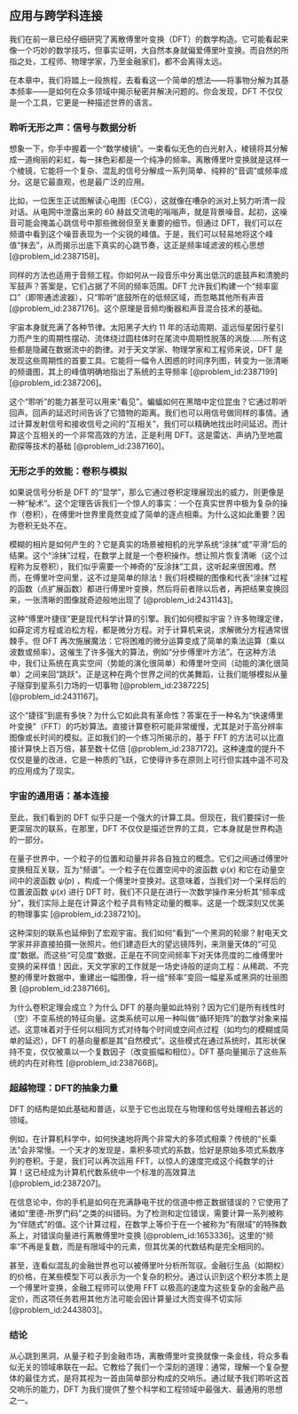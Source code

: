 ## 应用与跨学科连接

我们在前一章已经仔细研究了离散傅里叶变换（DFT）的数学构造。它可能看起来像一个巧妙的数学技巧，但事实证明，大自然本身就偏爱傅里叶变换。而自然的所指之处，工程师、物理学家，乃至金融家们，都不会离得太远。

在本章中，我们将踏上一段旅程，去看看这一个简单的想法——将事物分解为其基本频率——是如何在众多领域中揭示秘密并解决问题的。你会发现，DFT 不仅仅是一个工具，它更是一种描述世界的语言。

### 聆听无形之声：信号与数据分析

想象一下，你手中握着一个“数学棱镜”。一束看似无色的白光射入，棱镜将其分解成一道绚丽的彩虹，每一抹色彩都是一个纯净的频率。离散傅里叶变换就是这样一个棱镜，它能将一个复杂、混乱的信号分解成一系列简单、纯粹的“音调”或频率成分。这是它最直观，也是最广泛的应用。

比如，一位医生正试图解读心电图（ECG），这就像在嘈杂的派对上努力听清一段对话。从电网中泄露出来的 $60$ 赫兹交流电的嗡嗡声，就是背景噪音。起初，这噪音可能会掩盖心跳信号中那些微弱但至关重要的细节。但通过 DFT，我们可以在频谱中看到这个噪音表现为一个尖锐的峰值。于是，我们可以轻易地将这个峰值“抹去”，从而揭示出底下真实的心跳节奏，这正是频率域滤波的核心思想 [@problem_id:2387158]。

同样的方法也适用于音频工程。你如何从一段音乐中分离出低沉的底鼓声和清脆的军鼓声？答案是，它们占据了不同的频率范围。DFT 允许我们构建一个“频率窗口”（即带通滤波器），只“聆听”底鼓所在的低频区域，而忽略其他所有声音 [@problem_id:2387176]。这个原理是音频均衡器和声音混合技术的基础。

宇宙本身就充满了各种节律。太阳黑子大约 $11$ 年的活动周期、遥远恒星因行星引力而产生的周期性摆动、流体绕过圆柱体时在尾流中周期性脱落的涡旋……所有这些都是隐藏在数据流中的韵律。对于天文学家、物理学家和工程师来说，DFT 是发现这些周期性的首要工具。它能将一幅令人困惑的时间序列图，转变为一张清晰的频谱图，其上的峰值明确地指出了系统的主导频率 [@problem_id:2387199] [@problem_id:2387206]。

这个“聆听”的能力甚至可以用来“看见”。蝙蝠如何在黑暗中定位昆虫？它通过聆听回声。回声的延迟时间告诉了它猎物的距离。我们也可以用信号做同样的事情。通过计算发射信号和接收信号之间的“互相关”，我们可以精确地找出时间延迟。而计算这个互相关的一个非常高效的方法，正是利用 DFT。这是雷达、声纳乃至地震勘探等技术的基础 [@problem_id:2387160]。

### 无形之手的效能：卷积与模拟

如果说信号分析是 DFT 的“显学”，那么它通过卷积定理展现出的威力，则更像是一种“秘术”。这个定理告诉我们一个惊人的事实：一个在真实世界中极为复杂的操作（卷积），在傅里叶世界里竟然变成了简单的逐点相乘。为什么这如此重要？因为卷积无处不在。

模糊的相片是如何产生的？它是真实的场景被相机的光学系统“涂抹”或“平滑”后的结果。这个“涂抹”过程，在数学上就是一个卷积操作。想让照片恢复清晰（这个过程称为反卷积），我们似乎需要一个神奇的“反涂抹”工具，这听起来很困难。然而，在傅里叶空间里，这不过是简单的除法！我们将模糊的图像和代表“涂抹”过程的函数（点扩展函数）都进行傅里叶变换，然后将前者除以后者，再把结果变换回来，一张清晰的图像就奇迹般地出现了 [@problem_id:2431143]。

这种“傅里叶捷径”更是现代科学计算的引擎。我们如何模拟宇宙？许多物理定律，如薛定谔方程或泊松方程，都是微分方程。对于计算机来说，求解微分方程通常很棘手。但 DFT 再次施展魔法：它将困难的微分运算变成了简单的乘法运算（乘以波数或频率）。这催生了许多强大的算法，例如“分步傅里叶方法”。在这种方法中，我们让系统在真实空间（势能的演化很简单）和傅里叶空间（动能的演化很简单）之间来回“跳跃”。正是这种在两个世界之间的优美舞蹈，让我们能够模拟从量子隧穿到星系引力场的一切事物 [@problem_id:2387225] [@problem_id:2431167]。

这个“捷径”到底有多快？为什么它如此具有革命性？答案在于一种名为“快速傅里叶变换”（FFT）的巧妙算法。直接计算卷积可能非常缓慢，尤其是对于高分辨率图像或长时间的模拟。正如我们的一个练习所揭示的，基于 FFT 的方法可以比直接计算快上百万倍，甚至数十亿倍 [@problem_id:2387172]。这种速度的提升不仅仅是量的改进，它是一种质的飞跃，它使得许多在原则上可行但实践中遥不可及的应用成为了现实。

### 宇宙的通用语：基本连接

至此，我们看到的 DFT 似乎只是一个强大的计算工具。但现在，我们要探讨一些更深层次的联系，在那里，DFT 不仅仅是描述世界的工具，它本身就是世界构造的一部分。

在量子世界中，一个粒子的位置和动量并非各自独立的概念。它们之间通过傅里叶变换相互关联，互为“频谱”。一个粒子在位置空间中的波函数 $\psi(x)$ 和它在动量空间中的波函数 $\tilde{\psi}(p)$ ，构成一个傅里叶变换对。这意味着，当我们对一个采样后的位置波函数 $\psi(x)$ 进行 DFT 时，我们不只是在进行一次数学操作来分析其“频率成分”，我们实际上是在计算这个粒子具有特定动量的概率。这是一个既深刻又优美的物理事实 [@problem_id:2387210]。

这种深刻的联系也延伸到了宏观宇宙。我们如何“看到”一个黑洞的轮廓？射电天文学家并非直接拍摄一张照片。他们建造巨大的望远镜阵列，来测量天体的“可见度”数据。而这些“可见度”数据，正是在不同空间频率下对天体亮度的二维傅里叶变换的采样值！因此，天文学家的工作就是一场史诗般的逆向工程：从稀疏、不完整的傅里叶数据中，重建出一幅图像，将一组“频率”变回一幅星系或黑洞的壮丽图景 [@problem_id:2387166]。

为什么卷积定理会成立？为什么 DFT 的基向量如此特别？因为它们是所有线性时（空）不变系统的特征向量。这类系统可以用一种叫做“循环矩阵”的数学对象来描述。这意味着对于任何以相同方式对待每个时间或空间点过程（如均匀的模糊或简单的延迟），DFT 的基向量都是其“自然模式”。这些模式在通过系统时，其形状保持不变，仅仅被乘以一个复数因子（改变振幅和相位）。DFT 基向量揭示了这些系统的内在对称性 [@problem_id:2387668]。

### 超越物理：DFT的抽象力量

DFT 的结构是如此基础和普适，以至于它也出现在与物理和信号处理相去甚远的领域。

例如，在计算机科学中，如何快速地将两个非常大的多项式相乘？传统的“长乘法”会非常慢。一个天才的发现是，乘积多项式的系数，恰好是原始多项式系数序列的卷积。于是，我们可以再次运用 FFT，以惊人的速度完成这个纯数学的计算！这已经成为计算机代数系统中一个标准的高效算法 [@problem_id:2387207]。

在信息论中，你的手机是如何在充满静电干扰的信道中修正数据错误的？它使用了诸如“里德-所罗门码”之类的纠错码。为了检测和定位错误，需要计算一系列被称为“伴随式”的值。这个计算过程，在数学上等价于在一个被称为“有限域”的特殊数系上，对错误向量进行离散傅里叶变换 [@problem_id:1653336]。这里的“频率”不再是复数，而是有限域中的元素，但其优美的代数结构是完全相同的。

甚至，连看似混乱的金融世界也可以被傅里叶分析所驾驭。金融衍生品（如期权）的价格，在某些模型下可以表示为一个复杂的积分。通过认识到这个积分本质上是一个傅里叶变换，金融工程师可以使用 FFT 以极高的速度为这些复杂的金融产品定价，而这项任务若用其他方法可能会因计算量过大而变得不切实际 [@problem_id:2443803]。

### 结论

从心跳到黑洞，从量子粒子到金融市场，离散傅里叶变换就像一条金线，将众多看似无关的领域串联在一起。它教给了我们一个深刻的道理：通常，理解一个复杂整体的最佳方式，是将其视为一首由简单部分构成的交响乐。通过赋予我们聆听这首交响乐的能力，DFT 为我们提供了整个科学和工程领域中最强大、最通用的思想之一。